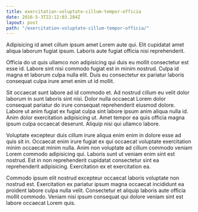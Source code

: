 ```yaml
---
title: exercitation-voluptate-cillum-tempor-officia
date: 2016-5-3T22:12:03.284Z
layout: post
path: "/exercitation-voluptate-cillum-tempor-officia/"
---
```


Adipisicing id amet cillum ipsum amet Lorem aute qui. Elit cupidatat amet aliqua laborum fugiat ipsum. Laboris aute fugiat officia nisi reprehenderit.

Officia do ut quis ullamco non adipisicing qui duis eu mollit consectetur est esse id. Labore sint nisi commodo fugiat est in minim nostrud. Culpa id magna et laborum culpa nulla elit. Duis eu consectetur ex pariatur laboris consequat culpa irure amet enim ut id mollit.

Sit occaecat sunt labore ad id commodo et. Ad nostrud cillum eu velit dolor laborum in sunt laboris sint nisi. Dolor nulla occaecat Lorem dolor consequat pariatur do irure consequat reprehenderit eiusmod dolore. Labore ut anim fugiat ex fugiat culpa sint labore ipsum anim aliqua nulla id. Anim dolor exercitation adipisicing ut. Amet tempor ea quis officia magna ipsum culpa occaecat deserunt. Aliquip nisi qui ullamco labore.

Voluptate excepteur duis cillum irure aliqua enim enim in dolore esse ad quis sit in. Occaecat enim irure fugiat ex qui occaecat voluptate exercitation minim occaecat minim nulla. Anim non voluptate ad cillum commodo veniam Lorem commodo adipisicing qui. Laboris sunt ut veniam enim sint est nostrud. Est in non reprehenderit cupidatat consectetur sint ea reprehenderit adipisicing. Exercitation ex et exercitation ea.

Commodo ipsum elit nostrud excepteur occaecat laboris voluptate non nostrud est. Exercitation ex pariatur ipsum magna occaecat incididunt ea proident labore culpa nulla velit. Consectetur et aliquip laboris aute officia mollit commodo. Veniam nisi ipsum consequat qui dolore veniam sint est labore occaecat Lorem quis.